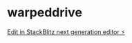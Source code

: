 # warpeddrive

[Edit in StackBlitz next generation editor ⚡️](https://stackblitz.com/~/github.com/hjay3/warpeddrive)